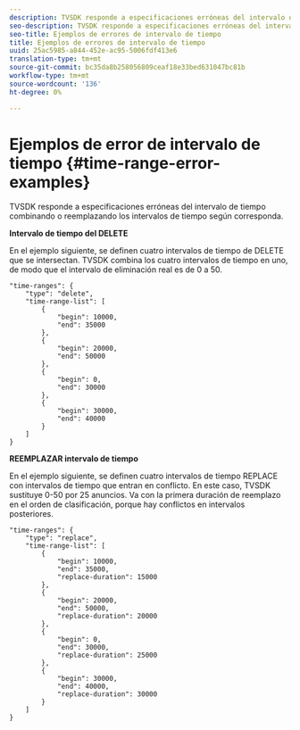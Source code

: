 ```yaml
---
description: TVSDK responde a especificaciones erróneas del intervalo de tiempo combinando o reemplazando los intervalos de tiempo según corresponda.
seo-description: TVSDK responde a especificaciones erróneas del intervalo de tiempo combinando o reemplazando los intervalos de tiempo según corresponda.
seo-title: Ejemplos de errores de intervalo de tiempo
title: Ejemplos de errores de intervalo de tiempo
uuid: 25ac5985-a844-452e-ac95-5006fdf413e6
translation-type: tm+mt
source-git-commit: bc35da8b258056809ceaf18e33bed631047bc81b
workflow-type: tm+mt
source-wordcount: '136'
ht-degree: 0%

---
```



# Ejemplos de error de intervalo de tiempo {#time-range-error-examples}

TVSDK responde a especificaciones erróneas del intervalo de tiempo combinando o reemplazando los intervalos de tiempo según corresponda.

**Intervalo de tiempo del DELETE**

En el ejemplo siguiente, se definen cuatro intervalos de tiempo de DELETE que se intersectan. TVSDK combina los cuatro intervalos de tiempo en uno, de modo que el intervalo de eliminación real es de 0 a 50.

```
"time-ranges": {
    "type": "delete",
    "time-range-list": [
        {
            "begin": 10000,
            "end": 35000
        },
        {
            "begin": 20000,
            "end": 50000
        },
        {
            "begin": 0,
            "end": 30000
        },
        {
            "begin": 30000,
            "end": 40000
        }
    ]
}
```

**REEMPLAZAR intervalo de tiempo**

En el ejemplo siguiente, se definen cuatro intervalos de tiempo REPLACE con intervalos de tiempo que entran en conflicto. En este caso, TVSDK sustituye 0-50 por 25 anuncios. Va con la primera duración de reemplazo en el orden de clasificación, porque hay conflictos en intervalos posteriores.

```
"time-ranges": {
    "type": "replace",
    "time-range-list": [
        {
            "begin": 10000,
            "end": 35000,
            "replace-duration": 15000
        },
        {
            "begin": 20000,
            "end": 50000,
            "replace-duration": 20000
        },
        {
            "begin": 0,
            "end": 30000,
            "replace-duration": 25000
        },
        {
            "begin": 30000,
            "end": 40000,
            "replace-duration": 30000
        }
    ]
}
```
